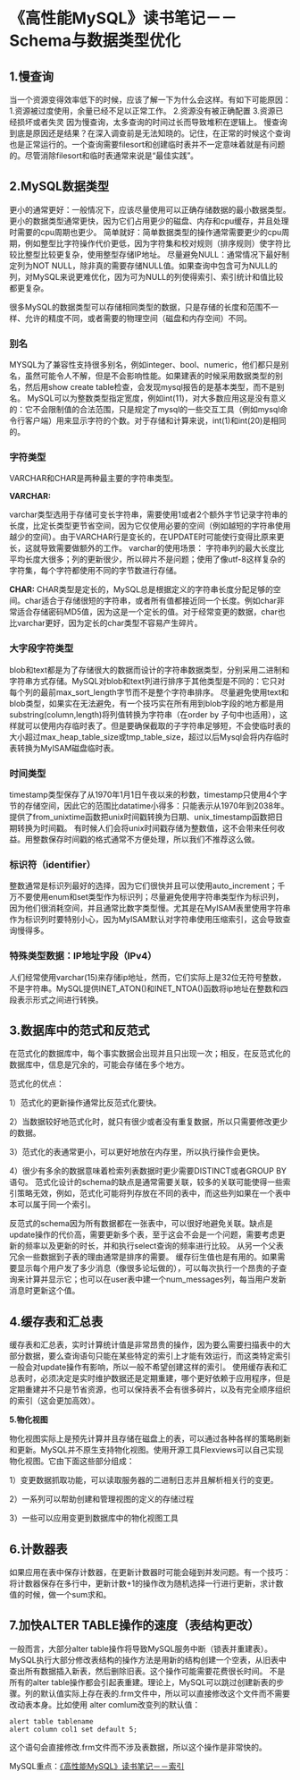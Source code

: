 # 《高性能MySQL》读书笔记－－Schema与数据类型优化



## 1.慢查询

当一个资源变得效率低下的时候，应该了解一下为什么会这样。有如下可能原因：
1.资源被过度使用，余量已经不足以正常工作。
2.资源没有被正确配置
3.资源已经损坏或者失灵
因为慢查询，太多查询的时间过长而导致堆积在逻辑上。
慢查询到底是原因还是结果？在深入调查前是无法知晓的。记住，在正常的时候这个查询也是正常运行的。一个查询需要filesort和创建临时表并不一定意味着就是有问题的。尽管消除filesort和临时表通常来说是“最佳实践”。

## 2.MySQL数据类型

更小的通常更好：一般情况下，应该尽量使用可以正确存储数据的最小数据类型。更小的数据类型通常更快，因为它们占用更少的磁盘、内存和cpu缓存，并且处理时需要的cpu周期也更少。
简单就好：简单数据类型的操作通常需要更少的cpu周期，例如整型比字符操作代价更低，因为字符集和校对规则（排序规则）使字符比较比整型比较更复杂，使用整型存储IP地址。
尽量避免NULL：通常情况下最好制定列为NOT NULL，除非真的需要存储NULL值。如果查询中包含可为NULL的列，对MySQL来说更难优化，因为可为NULL的列使得索引、索引统计和值比较都更复杂。

很多MySQL的数据类型可以存储相同类型的数据，只是存储的长度和范围不一样、允许的精度不同，或者需要的物理空间（磁盘和内存空间）不同。

### 别名

MYSQL为了兼容性支持很多别名，例如integer、bool、numeric，他们都只是别名，虽然可能令人不解，但是不会影响性能。如果建表的时候采用数据类型的别名，然后用show create table检查，会发现mysql报告的是基本类型，而不是别名。
MySQL可以为整数类型指定宽度，例如int(11)，对大多数应用这是没有意义的：它不会限制值的合法范围，只是规定了mysql的一些交互工具（例如mysql命令行客户端）用来显示字符的个数。对于存储和计算来说，int(1)和int(20)是相同的。

### 字符类型

VARCHAR和CHAR是两种最主要的字符串类型。

**VARCHAR:**

varchar类型选用于存储可变长字符串，需要使用1或者2个额外字节记录字符串的长度，比定长类型更节省空间，因为它仅使用必要的空间（例如越短的字符串使用越少的空间）。由于VARCHAR行是变长的，在UPDATE时可能使行变得比原来更长，这就导致需要做额外的工作。
varchar的使用场景：
字符串列的最大长度比平均长度大很多；列的更新很少，所以碎片不是问题；使用了像utf-8这样复杂的字符集，每个字符都使用不同的字节数进行存储。

**CHAR:**
CHAR类型是定长的，MySQL总是根据定义的字符串长度分配足够的空间。char适合于存储很短的字符串，或者所有值都接近同一个长度。例如char非常适合存储密码MD5值，因为这是一个定长的值。对于经常变更的数据，char也比varchar更好，因为定长的char类型不容易产生碎片。

### 大字段字符类型

blob和text都是为了存储很大的数据而设计的字符串数据类型，分别采用二进制和字符串方式存储。MySQL对blob和text列进行排序于其他类型是不同的：它只对每个列的最前max_sort_length字节而不是整个字符串排序。
尽量避免使用text和blob类型，如果实在无法避免，有一个技巧实在所有用到blob字段的地方都是用substring(column,length)将列值转换为字符串（在order by 子句中也适用），这样就可以使用内存临时表了。但是要确保截取的子字符串足够短，不会使临时表的大小超过max_heap_table_size或tmp_table_size，超过以后Mysql会将内存临时表转换为MyISAM磁盘临时表。

### 时间类型

timestamp类型保存了从1970年1月1日午夜以来的秒数，timestamp只使用4个字节的存储空间，因此它的范围比datatime小得多：只能表示从1970年到2038年。提供了from_unixtime函数把unix时间戳转换为日期、unix_timestamp函数把日期转换为时间戳。
有时候人们会将unix时间戳存储为整数值，这不会带来任何收益。用整数保存时间戳的格式通常不方便处理，所以我们不推荐这么做。

### 标识符（identifier）

整数通常是标识列最好的选择，因为它们很快并且可以使用auto_increment；千万不要使用enum和set类型作为标识列；尽量避免使用字符串类型作为标识列，因为他们很消耗空间，并且通常比数字类型慢。尤其是在MyISAM表里使用字符串作为标识列时要特别小心，因为MyISAM默认对字符串使用压缩索引，这会导致查询慢得多。

### 特殊类型数据：IP地址字段（IPv4）

人们经常使用varchar(15)来存储ip地址，然而，它们实际上是32位无符号整数，不是字符串。MySQL提供INET_ATON()和INET_NTOA()函数将ip地址在整数和四段表示形式之间进行转换。

## 3.数据库中的范式和反范式

在范式化的数据库中，每个事实数据会出现并且只出现一次；相反，在反范式化的数据库中，信息是冗余的，可能会存储在多个地方。

范式化的优点：

1）范式化的更新操作通常比反范式化要快。

2）当数据较好地范式化时，就只有很少或者没有重复数据，所以只需要修改更少的数据。

3）范式化的表通常更小，可以更好地放在内存里，所以执行操作会更快。

4）很少有多余的数据意味着检索列表数据时更少需要DISTINCT或者GROUP BY语句。
范式化设计的schema的缺点是通常需要关联，较多的关联可能使得一些索引策略无效，例如，范式化可能将列存放在不同的表中，而这些列如果在一个表中本可以属于同一个索引。

反范式的schema因为所有数据都在一张表中，可以很好地避免关联。缺点是update操作的代价高，需要更新多个表，至于这会不会是一个问题，需要考虑更新的频率以及更新的时长，并和执行select查询的频率进行比较。
从另一个父表冗余一些数据到子表的理由通常是排序的需要。
缓存衍生值也是有用的。如果需要显示每个用户发了多少消息（像很多论坛做的），可以每次执行一个昂贵的子查询来计算并显示它；也可以在user表中建一个num_messages列，每当用户发新消息时更新这个值。

## 4.缓存表和汇总表

缓存表和汇总表，实时计算统计值是非常昂贵的操作，因为要么需要扫描表中的大部分数据，要么查询语句只能在某些特定的索引上才能有效运行，而这类特定索引一般会对update操作有影响，所以一般不希望创建这样的索引。
使用缓存表和汇总表时，必须决定是实时维护数据还是定期重建，哪个更好依赖于应用程序，但是定期重建并不只是节省资源，也可以保持表不会有很多碎片，以及有完全顺序组织的索引（这会更加高效）。

**5.物化视图**

物化视图实际上是预先计算并且存储在磁盘上的表，可以通过各种各样的策略刷新和更新。MySQL并不原生支持物化视图。使用开源工具Flexviews可以自己实现物化视图。它由下面这些部分组成：

1）变更数据抓取功能，可以读取服务器的二进制日志并且解析相关行的变更。

2）一系列可以帮助创建和管理视图的定义的存储过程

3）一些可以应用变更到数据库中的物化视图工具

## 6.计数器表

如果应用在表中保存计数器，在更新计数器时可能会碰到并发问题。有一个技巧：将计数器保存在多行中，更新计数+1的操作改为随机选择一行进行更新，求计数值的时候，做一个sum求和。

## 7.加快ALTER TABLE操作的速度（表结构更改）

一般而言，大部分alter table操作将导致MySQL服务中断（锁表并重建表）。MySQL执行大部分修改表结构的操作方法是用新的结构创建一个空表，从旧表中查出所有数据插入新表，然后删除旧表。这个操作可能需要花费很长时间。
不是所有的alter table操作都会引起表重建。理论上，MySQL可以跳过创建新表的步骤。列的默认值实际上存在表的.frm文件中，所以可以直接修改这个文件而不需要改动表本身。比如使用 alter comlum改变列的默认值：
```mysql
alert table tablename
alert column col1 set default 5;
```
这个语句会直接修改.frm文件而不涉及表数据，所以这个操作是非常快的。

MySQL重点：[《高性能MySQL》读书笔记－－索引](https://github.com/muyinchen/woker/blob/master/mysql/%E3%80%8A%E9%AB%98%E6%80%A7%E8%83%BDMySQL%E3%80%8B%E8%AF%BB%E4%B9%A6%E7%AC%94%E8%AE%B0%EF%BC%8D%EF%BC%8D%E7%B4%A2%E5%BC%95.md)